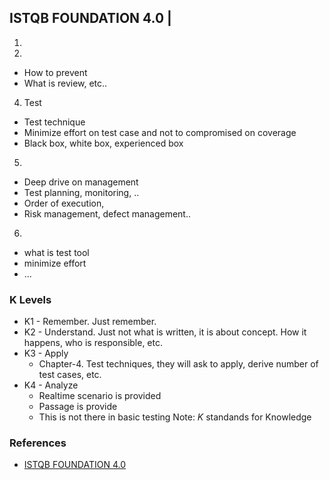 ## ISTQB FOUNDATION 4.0 |

1. 
3. 
 * How to prevent
 * What is review, etc..
4. Test
 * Test technique
 * Minimize effort on test case and not to compromised on coverage
 * Black box, white box, experienced box
5. 
  * Deep drive on management
  * Test planning, monitoring, ..
  * Order of execution,
  * Risk management, defect management..
6. 
  * what is test tool
  * minimize effort
  * ...

### K Levels
* K1 - Remember. Just remember.
* K2 - Understand. Just not what is written, it is about concept. How it happens, who is responsible, etc.
* K3 - Apply
  * Chapter-4. Test techniques, they will ask to apply, derive number of test cases, etc.
* K4 - Analyze
  * Realtime scenario is provided
  * Passage is provide
  * This is not there in basic testing
Note: *K* standands for Knowledge











### References
* [ISTQB FOUNDATION 4.0](https://www.youtube.com/watch?v=bIbkdmHJoHs&list=PLj5VKaW115t0LT-7DICjHkGuxdTEqFI91)